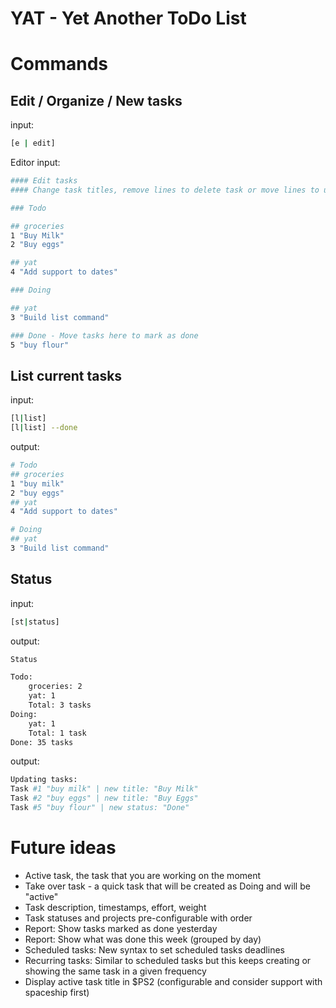 # YAT - Yet Another ToDo List

# Commands

## Edit / Organize / New tasks

input:
``` bash
[e | edit]
```

Editor input:
``` bash
#### Edit tasks
#### Change task titles, remove lines to delete task or move lines to update their status/category.

### Todo

## groceries
1 "Buy Milk"
2 "Buy eggs"

## yat
4 "Add support to dates"

### Doing

## yat
3 "Build list command"

### Done - Move tasks here to mark as done
5 "buy flour"

```


## List current tasks

input:
``` bash
[l|list]
[l|list] --done
```

output:
``` bash
# Todo
## groceries
1 "buy milk"
2 "buy eggs"
## yat
4 "Add support to dates"

# Doing
## yat
3 "Build list command"
```

## Status

input:
``` bash
[st|status]
```

output:
``` bash
Status

Todo:
    groceries: 2
    yat: 1
    Total: 3 tasks
Doing:
    yat: 1
    Total: 1 task
Done: 35 tasks
```

output:
``` bash
Updating tasks:
Task #1 "buy milk" | new title: "Buy Milk"
Task #2 "buy eggs" | new title: "Buy Eggs"
Task #5 "buy flour" | new status: "Done" 
```

# Future ideas
* Active task, the task that you are working on the moment
* Take over task - a quick task that will be created as Doing and will be "active"
* Task description, timestamps, effort, weight 
* Task statuses and projects pre-configurable with order
* Report: Show tasks marked as done yesterday
* Report: Show what was done this week (grouped by day)
* Scheduled tasks: New syntax to set scheduled tasks deadlines
* Recurring tasks: Similar to scheduled tasks but this keeps creating or showing the same task in a given frequency
* Display active task title in $PS2 (configurable and consider support with spaceship first)


